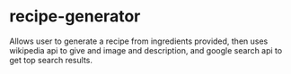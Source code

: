 # recipe-generator
Allows user to generate a recipe from ingredients provided, then uses wikipedia api to give and image and description, and google search api to get top search results.

